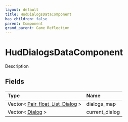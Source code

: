 ```yaml
---
layout: default
title: HudDialogsDataComponent
has_children: false
parent: Component
grand_parent: Game Reflection
---
```

# HudDialogsDataComponent
Description 

## Fields

| Type | Name |
|:-------------|:--------------|
| Vector< [Pair_float_List_Dialog](/docs/game-reflection/classes/pair_float__list__dialog) > | dialogs_map |
| Vector< [Dialog](/docs/game-reflection/classes/dialog) > | current_dialog |

